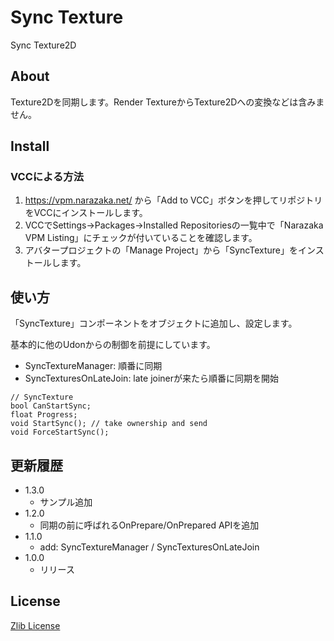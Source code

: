 # Sync Texture

Sync Texture2D

## About

Texture2Dを同期します。Render TextureからTexture2Dへの変換などは含みません。

## Install

### VCCによる方法

1. https://vpm.narazaka.net/ から「Add to VCC」ボタンを押してリポジトリをVCCにインストールします。
2. VCCでSettings→Packages→Installed Repositoriesの一覧中で「Narazaka VPM Listing」にチェックが付いていることを確認します。
3. アバタープロジェクトの「Manage Project」から「SyncTexture」をインストールします。

## 使い方

「SyncTexture」コンポーネントをオブジェクトに追加し、設定します。

基本的に他のUdonからの制御を前提にしています。

- SyncTextureManager: 順番に同期
- SyncTexturesOnLateJoin: late joinerが来たら順番に同期を開始

```
// SyncTexture
bool CanStartSync;
float Progress;
void StartSync(); // take ownership and send
void ForceStartSync();
```

## 更新履歴

- 1.3.0
  - サンプル追加
- 1.2.0
  - 同期の前に呼ばれるOnPrepare/OnPrepared APIを追加
- 1.1.0
  - add: SyncTextureManager / SyncTexturesOnLateJoin
- 1.0.0
  - リリース

## License

[Zlib License](LICENSE.txt)
